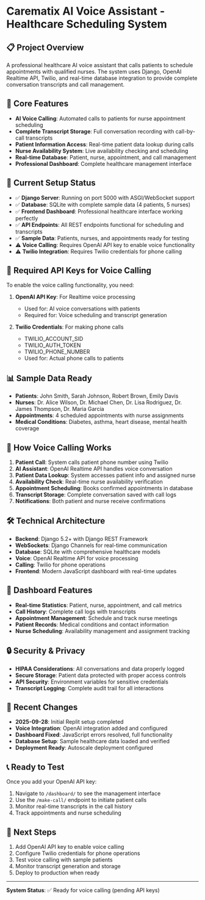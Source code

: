 # Carematix AI Voice Assistant - Healthcare Scheduling System

## 📋 Project Overview
A professional healthcare AI voice assistant that calls patients to schedule appointments with qualified nurses. The system uses Django, OpenAI Realtime API, Twilio, and real-time database integration to provide complete conversation transcripts and call management.

## 🏥 Core Features
- **AI Voice Calling**: Automated calls to patients for nurse appointment scheduling
- **Complete Transcript Storage**: Full conversation recording with call-by-call transcripts
- **Patient Information Access**: Real-time patient data lookup during calls
- **Nurse Availability System**: Live availability checking and scheduling
- **Real-time Database**: Patient, nurse, appointment, and call management
- **Professional Dashboard**: Complete healthcare management interface

## 🚀 Current Setup Status
- ✅ **Django Server**: Running on port 5000 with ASGI/WebSocket support
- ✅ **Database**: SQLite with complete sample data (4 patients, 5 nurses)
- ✅ **Frontend Dashboard**: Professional healthcare interface working perfectly  
- ✅ **API Endpoints**: All REST endpoints functional for scheduling and transcripts
- ✅ **Sample Data**: Patients, nurses, and appointments ready for testing
- ⚠️ **Voice Calling**: Requires OpenAI API key to enable voice functionality
- ⚠️ **Twilio Integration**: Requires Twilio credentials for phone calling

## 🔧 Required API Keys for Voice Calling
To enable the voice calling functionality, you need:

1. **OpenAI API Key**: For Realtime voice processing
   - Used for: AI voice conversations with patients
   - Required for: Voice scheduling and transcript generation

2. **Twilio Credentials**: For making phone calls
   - TWILIO_ACCOUNT_SID
   - TWILIO_AUTH_TOKEN  
   - TWILIO_PHONE_NUMBER
   - Used for: Actual phone calls to patients

## 📊 Sample Data Ready
- **Patients**: John Smith, Sarah Johnson, Robert Brown, Emily Davis
- **Nurses**: Dr. Alice Wilson, Dr. Michael Chen, Dr. Lisa Rodriguez, Dr. James Thompson, Dr. Maria Garcia
- **Appointments**: 4 scheduled appointments with nurse assignments
- **Medical Conditions**: Diabetes, asthma, heart disease, mental health coverage

## 🎯 How Voice Calling Works
1. **Patient Call**: System calls patient phone number using Twilio
2. **AI Assistant**: OpenAI Realtime API handles voice conversation
3. **Patient Data Lookup**: System accesses patient info and assigned nurse
4. **Availability Check**: Real-time nurse availability verification
5. **Appointment Scheduling**: Books confirmed appointments in database
6. **Transcript Storage**: Complete conversation saved with call logs
7. **Notifications**: Both patient and nurse receive confirmations

## 🛠️ Technical Architecture
- **Backend**: Django 5.2+ with Django REST Framework
- **WebSockets**: Django Channels for real-time communication
- **Database**: SQLite with comprehensive healthcare models
- **Voice**: OpenAI Realtime API for voice processing
- **Calling**: Twilio for phone operations
- **Frontend**: Modern JavaScript dashboard with real-time updates

## 📱 Dashboard Features
- **Real-time Statistics**: Patient, nurse, appointment, and call metrics
- **Call History**: Complete call logs with transcripts
- **Appointment Management**: Schedule and track nurse meetings
- **Patient Records**: Medical conditions and contact information
- **Nurse Scheduling**: Availability management and assignment tracking

## 🔒 Security & Privacy
- **HIPAA Considerations**: All conversations and data properly logged
- **Secure Storage**: Patient data protected with proper access controls
- **API Security**: Environment variables for sensitive credentials
- **Transcript Logging**: Complete audit trail for all interactions

## 🚀 Recent Changes
- **2025-09-28**: Initial Replit setup completed
- **Voice Integration**: OpenAI integration added and configured
- **Dashboard Fixed**: JavaScript errors resolved, full functionality
- **Database Setup**: Sample healthcare data loaded and verified
- **Deployment Ready**: Autoscale deployment configured

## 📞 Ready to Test
Once you add your OpenAI API key:
1. Navigate to `/dashboard/` to see the management interface
2. Use the `/make-call/` endpoint to initiate patient calls
3. Monitor real-time transcripts in the call history
4. Track appointments and nurse scheduling

## 🔮 Next Steps
1. Add OpenAI API key to enable voice calling
2. Configure Twilio credentials for phone operations  
3. Test voice calling with sample patients
4. Monitor transcript generation and storage
5. Deploy to production when ready

---
**System Status**: ✅ Ready for voice calling (pending API keys)